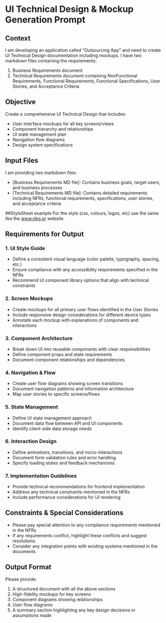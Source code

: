 # UI Technical Design & Mockup Generation Prompt

## Context
I am developing an application called "Outsourcing App" and need to create UI Technical Design documentation including mockups. I have two markdown files containing the requirements:
1. Business Requirements document
2. Technical Requirements document containing NonFunctional Requirements, Functional Requirements, Functional Specifications, User Stories, and Acceptance Criteria

## Objective
Create a comprehensive UI Technical Design that includes:
- User interface mockups for all key screens/views
- Component hierarchy and relationships
- UI state management plan
- Navigation flow diagrams
- Design system specifications

## Input Files
I am providing two markdown files:
- [Business Requirements MD file]: Contains business goals, target users, and business processes
- [Technical Requirements MD file]: Contains detailed requirements including NFRs, functional requirements, specifications, user stories, and acceptance criteria

##StyleSheet example
For the style (css, colours, logos, etc) use the same like the www.nbg.gr website.

## Requirements for Output

### 1. UI Style Guide
- Define a consistent visual language (color palette, typography, spacing, etc.)
- Ensure compliance with any accessibility requirements specified in the NFRs
- Recommend UI component library options that align with technical constraints

### 2. Screen Mockups
- Create mockups for all primary user flows identified in the User Stories
- Include responsive design considerations for different device types
- Annotate each mockup with explanations of components and interactions

### 3. Component Architecture
- Break down UI into reusable components with clear responsibilities
- Define component props and state requirements
- Document component relationships and dependencies

### 4. Navigation & Flow
- Create user flow diagrams showing screen transitions
- Document navigation patterns and information architecture
- Map user stories to specific screens/flows

### 5. State Management
- Define UI state management approach
- Document data flow between API and UI components
- Identify client-side data storage needs

### 6. Interaction Design
- Define animations, transitions, and micro-interactions
- Document form validation rules and error handling
- Specify loading states and feedback mechanisms

### 7. Implementation Guidelines
- Provide technical recommendations for frontend implementation
- Address any technical constraints mentioned in the NFRs
- Include performance considerations for UI rendering

## Constraints & Special Considerations
- Please pay special attention to any compliance requirements mentioned in the NFRs
- If any requirements conflict, highlight these conflicts and suggest resolutions
- Consider any integration points with existing systems mentioned in the documents

## Output Format
Please provide:
1. A structured document with all the above sections
2. High-fidelity mockups for key screens
3. Component diagrams showing relationships
4. User flow diagrams
5. A summary section highlighting any key design decisions or assumptions made

